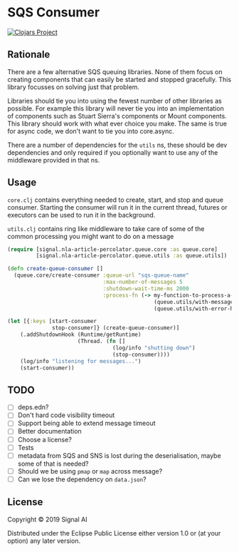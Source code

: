 # SQS Consumer
[![Clojars Project](https://img.shields.io/clojars/v/sqs-consumer.svg)](https://clojars.org/sqs-consumer)

## Rationale

There are a few alternative SQS queuing libraries. None of them focus on creating components that can easily be started and stopped gracefully. This library focusses on solving just that problem.

Libraries should tie you into using the fewest number of other libraries as possible. For example this library will never tie you into an implementation of components such as Stuart Sierra's components or Mount components. This library should work with what ever choice you make. The same is true for async code, we don't want to tie you into core.async.

There are a number of dependencies for the `utils` ns, these should be dev dependencies and only required if you optionally want to use any of the middleware provided in that ns.

## Usage
`core.clj` contains everything needed to create, start, and stop and queue consumer. Starting the consumer will run it in the current thread, futures or executors can be used to run it in the background.

`utils.clj` contains ring like middleware to take care of some of the common processing you might want to do on a message

```clj
(require [signal.nla-article-percolator.queue.core :as queue.core]
         [signal.nla-article-percolator.queue.utils :as queue.utils])

(defn create-queue-consumer []
  (queue.core/create-consumer :queue-url "sqs-queue-name"
                              :max-number-of-messages 5
                              :shutdown-wait-time-ms 2000
                              :process-fn (-> my-function-to-process-a-message
                                              (queue.utils/with-message-decoder queue.utils/decode-sns-encoded-json)
                                              (queue.utils/with-error-handler #(prn % "error processing message")))))

(let [{:keys [start-consumer
              stop-consumer]} (create-queue-consumer)]
    (.addShutdownHook (Runtime/getRuntime)
                      (Thread. (fn []
                                 (log/info "shutting down")
                                 (stop-consumer))))
    (log/info "listening for messages...")
    (start-consumer))
```

## TODO
 - [ ] deps.edn?
 - [ ] Don't hard code visibility timeout
 - [ ] Support being able to extend message timeout
 - [ ] Better documentation
 - [ ] Choose a license?
 - [ ] Tests
 - [ ] metadata from SQS and SNS is lost during the deserialisation, maybe some of that is needed?
 - [ ] Should we be using `pmap` or `map` across message?
 - [ ] Can we lose the dependency on `data.json`?

## License

Copyright © 2019 Signal AI

Distributed under the Eclipse Public License either version 1.0 or (at
your option) any later version.
